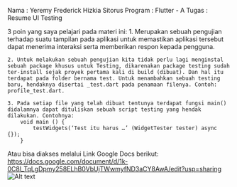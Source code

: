 Nama		: Yeremy Frederick Hizkia Sitorus
Program	    : Flutter - A 
Tugas		: Resume UI Testing


3 poin yang saya pelajari pada materi ini:
    1. Merupakan sebuah pengujian terhadap suatu tampilan pada aplikasi untuk memastikan aplikasi tersebut dapat menerima interaksi serta memberikan respon kepada pengguna.

    2. Untuk melakukan sebuah pengujian kita tidak perlu lagi menginstal sebuah package khusus untuk Testing, dikarenakan package testing sudah ter-install sejak proyek pertama kali di build (dibuat). Dan hal itu terdapat pada folder bernama test. Untuk menambahkan sebuah testing baru, hendaknya disertai _test.dart pada penamaan filenya. Contoh: profile_test.dart.

    3. Pada setiap file yang telah dibuat tentunya terdapat fungsi main() didalamnya dapat dituliskan sebuah script testing yang hendak dilakukan. Contohnya:
        void main () {
            testWidgets(‘Test itu harus …’ (WidgetTester tester) async {});
        }


Atau bisa diakses melalui Link Google Docs berikut:
https://docs.google.com/document/d/1k-0C8l_TqLgDpmy258ELhB0VbUjTWwmyfND3aCY8AwA/edit?usp=sharing
![Alt text](image.png)